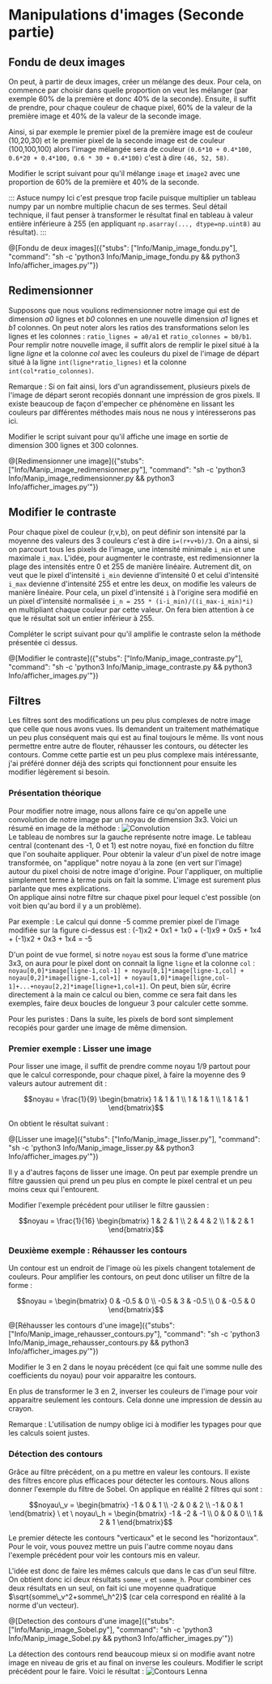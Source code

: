# Manipulations d'images (Seconde partie)

## Fondu de deux images

On peut, à partir de deux images, créer un mélange des deux. Pour cela, on commence par choisir dans quelle proportion on veut les mélanger (par exemple 60% de la première et donc 40% de la seconde). Ensuite, il suffit de prendre, pour chaque couleur de chaque pixel, 60% de la valeur de la première image et 40% de la valeur de la seconde image.

Ainsi, si par exemple le premier pixel de la première image est de couleur (10,20,30) et le premier pixel de la seconde image est de couleur (100,100,100) alors l'image mélangée sera de couleur `(0.6*10 + 0.4*100, 0.6*20 + 0.4*100, 0.6 * 30 + 0.4*100)` c'est à dire `(46, 52, 58)`.

Modifier le script suivant pour qu'il mélange `image` et `image2` avec une proportion de 60% de la première et 40% de la seconde.

::: Astuce numpy
Ici c'est presque trop facile puisque multiplier un tableau numpy par un nombre multiplie chacun de ses termes. 
Seul détail technique, il faut penser à transformer le résultat final en tableau à valeur entière inférieure à 255 (en appliquant `np.asarray(..., dtype=np.uint8)` au résultat).
:::

@[Fondu de deux images]({"stubs": ["Info/Manip_image_fondu.py"], "command": "sh -c 'python3 Info/Manip_image_fondu.py && python3 Info/afficher_images.py'"})

## Redimensionner

Supposons que nous voulions redimensionner notre image qui est de dimension *a0* lignes et *b0* colonnes en une nouvelle dimension *a1* lignes et *b1* colonnes. On peut noter alors les ratios des transformations selon les lignes et les colonnes : `ratio_lignes = a0/a1` et `ratio_colonnes = b0/b1`.  
Pour remplir notre nouvelle image, il suffit alors de remplir le pixel situé à la ligne *ligne* et la colonne *col* avec les couleurs du pixel de l'image de départ situé à la ligne `int(ligne*ratio_lignes)` et la colonne `int(col*ratio_colonnes)`.

Remarque : Si on fait ainsi, lors d'un agrandissement, plusieurs pixels de l'image de départ seront recopiés donnant une impréssion de gros pixels. Il existe beaucoup de façon d'empecher ce phénomène en lissant les couleurs par différentes méthodes mais nous ne nous y intéresserons pas ici.

Modifier le script suivant pour qu'il affiche une image en sortie de dimension 300 lignes et 300 colonnes. 

@[Redimensionner une image]({"stubs": ["Info/Manip_image_redimensionner.py"], "command": "sh -c 'python3 Info/Manip_image_redimensionner.py && python3 Info/afficher_images.py'"})

## Modifier le contraste

Pour chaque pixel de couleur (r,v,b), on peut définir son intensité par la moyenne des valeurs des 3 couleurs c'est à dire `i=(r+v+b)/3`. On a ainsi, si on parcourt tous les pixels de l'image, une intensité minimale `i_min` et une maximale `i_max`. L'idée, pour augmenter le contraste, est redimensionner la plage des intensités entre 0 et 255 de manière linéaire. Autrement dit, on veut que le pixel d'intensité `i_min` devienne d'intensité 0 et celui d'intensité `i_max` devienne d'intensité 255 et entre les deux, on modifie les valeurs de manière linéaire. Pour cela, un pixel d'intensité `i` à l'origine sera modifié en un pixel d'intensité normalisée  `i_n = 255 * (i-i_min)/((i_max-i_min)*i)` en multipliant chaque couleur par cette valeur. On fera bien attention à ce que le résultat soit un entier inférieur à 255.

Compléter le script suivant pour qu'il amplifie le contraste selon la méthode présentée ci dessus.

@[Modifier le contraste]({"stubs": ["Info/Manip_image_contraste.py"], "command": "sh -c 'python3 Info/Manip_image_contraste.py && python3 Info/afficher_images.py'"})


## Filtres

Les filtres sont des modifications un peu plus complexes de notre image que celle que nous avons vues. Ils demandent un traitement mathématique un peu plus conséquent mais qui est au final toujours le même. Ils vont nous permettre entre autre de flouter, réhausser les contours, ou détecter les contours. Comme cette partie est un peu plus complexe mais intéressante, j'ai préféré donner déjà des scripts qui fonctionnent pour ensuite les modifier légèrement si besoin.

### Présentation théorique

Pour modifier notre image, nous allons faire ce qu'on appelle une convolution de notre image par un noyau de dimension 3x3. Voici un résumé en image de la méthode : ![Convolution](conv2.png)  
Le tableau de nombres sur la gauche représente notre image. Le tableau central (contenant des -1, 0 et 1) est notre noyau, fixé en fonction du filtre que l'on souhaite appliquer. Pour obtenir la valeur d'un pixel de notre image transformée, on "applique" notre noyau à la zone (en vert sur l'image) autour du pixel choisi de notre image d'origine. Pour l'appliquer, on multiplie simplement terme à terme puis on fait la somme. L'image est surement plus parlante que mes explications.  
On applique ainsi notre filtre sur chaque pixel pour lequel c'est possible (on voit bien qu'au bord il y a un problème).

Par exemple : Le calcul qui donne -5 comme premier pixel de l'image modifiée sur la figure ci-dessus est : (-1)x2 + 0x1 + 1x0 + (-1)x9 + 0x5 + 1x4 + (-1)x2 + 0x3 + 1x4 = -5

D'un point de vue formel, si notre `noyau` est sous la forme d'une matrice 3x3, on aura pour le pixel dont on connait la ligne `ligne` et la colonne `col` : `noyau[0,0]*image[ligne-1,col-1] + noyau[0,1]*image[ligne-1,col] + noyau[0,2]*image[ligne-1,col+1] + noyau[1,0]*image[ligne,col-1]+...+noyau[2,2]*image[ligne+1,col+1]`. On peut, bien sûr, écrire directement à la main ce calcul ou bien, comme ce sera fait dans les exemples, faire deux boucles de longueur 3 pour calculer cette somme.

Pour les puristes : Dans la suite, les pixels de bord sont simplement recopiés pour garder une image de même dimension.

### Premier exemple : Lisser une image

Pour lisser une image, il suffit de prendre comme noyau 1/9 partout pour que le calcul corresponde, pour chaque pixel, à faire la moyenne des 9 valeurs autour autrement dit :
```math
noyau = \frac{1}{9}
\begin{bmatrix}
1 & 1 & 1 \\
1 & 1 & 1 \\
1 & 1 & 1
\end{bmatrix}
```

On obtient le résultat suivant :

@[Lisser une image]({"stubs": ["Info/Manip_image_lisser.py"], "command": "sh -c 'python3 Info/Manip_image_lisser.py && python3 Info/afficher_images.py'"})

Il y a d'autres façons de lisser une image. On peut par exemple prendre un filtre gaussien qui prend un peu plus en compte le pixel central et un peu moins ceux qui l'entourent.

Modifier l'exemple précédent pour utiliser le filtre gaussien : 
```math
noyau = \frac{1}{16}
\begin{bmatrix}
1 & 2 & 1 \\
2 & 4 & 2 \\
1 & 2 & 1
\end{bmatrix}
```

### Deuxième exemple : Réhausser les contours

Un contour est un endroit de l'image où les pixels changent totalement de couleurs. Pour amplifier les contours, on peut donc utiliser un filtre de la forme :
```math
noyau =
\begin{bmatrix}
0 & -0.5 & 0 \\
-0.5 & 3 & -0.5 \\
0 & -0.5 & 0
\end{bmatrix}
```

@[Réhausser les contours d'une image]({"stubs": ["Info/Manip_image_rehausser_contours.py"], "command": "sh -c 'python3 Info/Manip_image_rehausser_contours.py && python3 Info/afficher_images.py'"})

Modifier le 3 en 2 dans le noyau précédent (ce qui fait une somme nulle des coefficients du noyau) pour voir apparaitre les contours.

En plus de transformer le 3 en 2, inverser les couleurs de l'image pour voir apparaitre seulement les contours. Cela donne une impression de dessin au crayon.

Remarque : L'utilisation de numpy oblige ici à modifier les typages pour que les calculs soient justes.

### Détection des contours

Grâce au filtre précédent, on a pu mettre en valeur les contours. Il existe des filtres encore plus efficaces pour détecter les contours. Nous allons donner l'exemple du filtre de Sobel. On applique en réalité 2 filtres qui sont : 
```math
noyau\_v = 
\begin{bmatrix}
-1 & 0 & 1 \\
-2 & 0 & 2 \\
-1 & 0 & 1
\end{bmatrix}
\ et \ 
noyau\_h =
\begin{bmatrix}
-1 & -2 & -1 \\
0 & 0 & 0 \\
1 & 2 & 1
\end{bmatrix}
```
Le premier détecte les contours "verticaux" et le second les "horizontaux". Pour le voir, vous pouvez mettre un puis l'autre comme noyau dans l'exemple précédent pour voir les contours mis en valeur.

L'idée est donc de faire les mêmes calculs que dans le cas d'un seul filtre. On obtient donc ici deux résultats `somme_v` et `somme_h`. Pour combiner ces deux résultats en un seul, on fait ici une moyenne quadratique $`\sqrt{somme\_v^2+somme\_h^2}`$ (car cela correspond en réalité à la norme d'un vecteur).

@[Detection des contours d'une image]({"stubs": ["Info/Manip_image_Sobel.py"], "command": "sh -c 'python3 Info/Manip_image_Sobel.py && python3 Info/afficher_images.py'"})

La détection des contours rend beaucoup mieux si on modifie avant notre image en niveau de gris et au final on inverse les couleurs. Modifier le script précédent pour le faire. Voici le résultat : ![Contours Lenna](lenna_Sobel.png)
